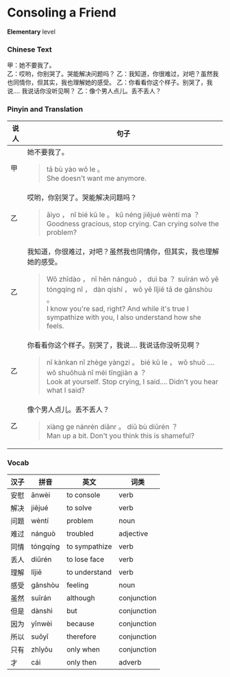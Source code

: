 # Consoling a Friend
**Elementary** level
### Chinese Text
甲：她不要我了。<br />乙：哎哟，你别哭了。哭能解决问题吗？
乙：我知道，你很难过，对吧？虽然我也同情你，但其实，我也理解她的感受。
乙：你看看你这个样子。别哭了，我说.... 我说话你没听见啊？
乙：像个男人点儿。丢不丢人？

### Pinyin and Translation
|说人|句子|
|----|----|
|甲|她不要我了。<blockquote>tā bù yào wǒ le 。<br />She doesn't want me anymore.</blockquote>|
|乙|哎哟，你别哭了。哭能解决问题吗？<blockquote>āiyo ， nǐ bié kū le 。 kū néng jiějué wèntí ma ？<br />Goodness gracious, stop crying. Can crying solve the problem?</blockquote>|
|乙|我知道，你很难过，对吧？虽然我也同情你，但其实，我也理解她的感受。<blockquote>Wǒ zhīdào ， nǐ hěn nánguò ， duì ba ？ suīrán wǒ yě tóngqíng nǐ ， dàn qíshí ， wǒ yě lǐjiě tā de gǎnshòu 。<br />I know you're sad, right? And while it's true I sympathize with you, I also understand how she feels.</blockquote>|
|乙|你看看你这个样子。别哭了，我说.... 我说话你没听见啊？<blockquote>nǐ kànkan nǐ zhège yàngzi 。 bié kū le ， wǒ shuō .... wǒ shuōhuà nǐ méi tīngjiàn a ？<br />Look at yourself. Stop crying, I said.... Didn't you hear what I said?</blockquote>|
|乙|像个男人点儿。丢不丢人？<blockquote>xiàng ge nánrén diǎnr 。 diū bù diūrén ？<br />Man up a bit. Don't you think this is shameful?</blockquote>|
### Vocab
|汉子|拼音|英文|词类|
|----|----|----|----|
|安慰|ānwèi|to console|verb|
|解决|jiějué|to solve|verb|
|问题|wèntí|problem|noun|
|难过|nánguò|troubled|adjective|
|同情|tóngqíng|to sympathize|verb|
|丢人|diūrén|to lose face|verb|
|理解|lǐjiě|to understand|verb|
|感受|gǎnshòu|feeling|noun|
|虽然|suīrán|although|conjunction|
|但是|dànshì|but|conjunction|
|因为|yīnwèi|because|conjunction|
|所以|suǒyǐ|therefore|conjunction|
|只有|zhǐyǒu|only when|conjunction|
|才|cái|only then|adverb|